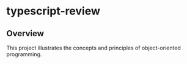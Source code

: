 # typescript-review

## Overview
This project illustrates the concepts and principles of object-oriented programming.